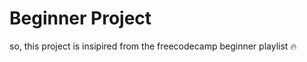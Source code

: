 <h1>Beginner Project</h1>
<p>so, this project is insipired from the freecodecamp beginner playlist 🔥</p>
